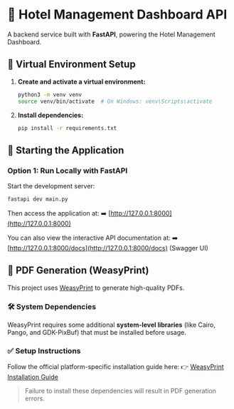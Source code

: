 # 🏨 Hotel Management Dashboard API

A backend service built with **FastAPI**, powering the Hotel Management Dashboard.

## 🧱 Virtual Environment Setup

1. **Create and activate a virtual environment:**

   ```bash
   python3 -m venv venv
   source venv/bin/activate  # On Windows: venv\Scripts\activate
   ```

2. **Install dependencies:**

   ```bash
   pip install -r requirements.txt
   ```

## 🚀 Starting the Application

### Option 1: Run Locally with FastAPI

Start the development server:

```bash
fastapi dev main.py
```

Then access the application at:
➡️ [http://127.0.0.1:8000](http://127.0.0.1:8000)

You can also view the interactive API documentation at:
➡️ [http://127.0.0.1:8000/docs](http://127.0.0.1:8000/docs) (Swagger UI)

## 📄 PDF Generation (WeasyPrint)

This project uses [WeasyPrint](https://weasyprint.org) to generate high-quality PDFs.

### 🛠️ System Dependencies

WeasyPrint requires some additional **system-level libraries** (like Cairo, Pango, and GDK-PixBuf) that must be installed before usage.

### ✅ Setup Instructions

Follow the official platform-specific installation guide here:
👉 [WeasyPrint Installation Guide](https://doc.courtbouillon.org/weasyprint/stable/first_steps.html)

> Failure to install these dependencies will result in PDF generation errors.
